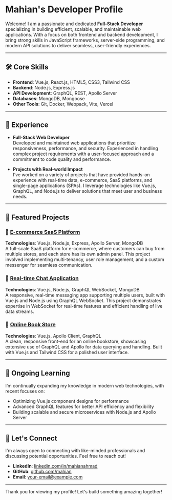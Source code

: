 # Mahian's Developer Profile

Welcome! I am a passionate and dedicated **Full-Stack Developer** specializing in building efficient, scalable, and maintainable web applications. With a focus on both frontend and backend development, I bring strong skills in JavaScript frameworks, server-side programming, and modern API solutions to deliver seamless, user-friendly experiences.

---

## 🛠️ Core Skills
- **Frontend**: Vue.js, React.js, HTML5, CSS3, Tailwind CSS
- **Backend**: Node.js, Express.js
- **API Development**: GraphQL, REST, Apollo Server
- **Databases**: MongoDB, Mongoose
- **Other Tools**: Git, Docker, Webpack, Vite, Vercel

---

## 💼 Experience

- **Full-Stack Web Developer**  
  Developed and maintained web applications that prioritize responsiveness, performance, and security. Experienced in handling complex project requirements with a user-focused approach and a commitment to code quality and performance.
  
- **Projects with Real-world Impact**  
  I’ve worked on a variety of projects that have provided hands-on experience with real-time data, e-commerce, SaaS platforms, and single-page applications (SPAs). I leverage technologies like Vue.js, GraphQL, and Node.js to deliver solutions that meet user and business needs.

---

## 📂 Featured Projects

### 🔹 [E-commerce SaaS Platform](https://your-live-ecommerce-link.com)
**Technologies**: Vue.js, Node.js, Express, Apollo Server, MongoDB  
A full-scale SaaS platform for e-commerce, where customers can buy from multiple stores, and each store has its own admin panel. This project involved implementing multi-tenancy, user role management, and a custom messenger for seamless communication.

### 🔹 [Real-time Chat Application](https://your-live-chat-link.com)
**Technologies**: Vue.js, Node.js, GraphQL WebSocket, MongoDB  
A responsive, real-time messaging app supporting multiple users, built with Vue.js and Node.js using GraphQL WebSocket. This project demonstrates expertise in WebSocket for real-time features and efficient handling of live data streams.

### 🔹 [Online Book Store](https://your-live-bookstore-link.com)
**Technologies**: Vue.js, Apollo Client, GraphQL  
A clean, responsive front-end for an online bookstore, showcasing extensive use of GraphQL and Apollo for data querying and handling. Built with Vue.js and Tailwind CSS for a polished user interface.

---

## 🌱 Ongoing Learning
I’m continually expanding my knowledge in modern web technologies, with recent focuses on:
- Optimizing Vue.js component designs for performance
- Advanced GraphQL features for better API efficiency and flexibility
- Building scalable and secure microservices with Node.js and Apollo Server

---

## 💬 Let's Connect

I'm always open to connecting with like-minded professionals and discussing potential opportunities. Feel free to reach out!

- **LinkedIn**: [linkedin.com/in/mahianahmad](https://www.linkedin.com/in/mahianahmad)
- **GitHub**: [github.com/mahian](https://github.com/mahian)
- **Email**: your-email@example.com

--- 

Thank you for viewing my profile! Let's build something amazing together!
